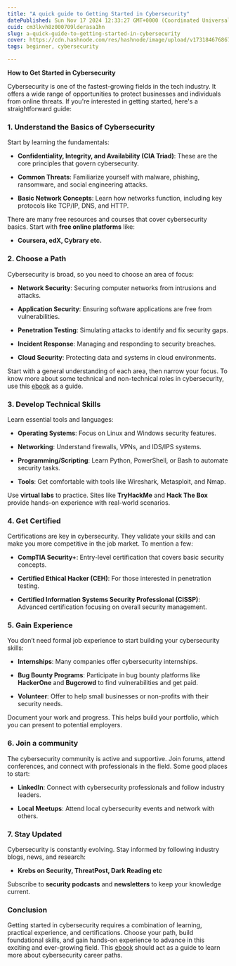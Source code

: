 ```yaml
---
title: "A quick guide to Getting Started in Cybersecurity"
datePublished: Sun Nov 17 2024 12:33:27 GMT+0000 (Coordinated Universal Time)
cuid: cm3lkvh8z000709lderasa1hn
slug: a-quick-guide-to-getting-started-in-cybersecurity
cover: https://cdn.hashnode.com/res/hashnode/image/upload/v1731846768678/a2967dc0-d7dd-48cc-97af-17db8310241d.jpeg
tags: beginner, cybersecurity

---
```


**How to Get Started in Cybersecurity**

Cybersecurity is one of the fastest-growing fields in the tech industry. It offers a wide range of opportunities to protect businesses and individuals from online threats. If you're interested in getting started, here's a straightforward guide:

### 1\. **Understand the Basics of Cybersecurity**

Start by learning the fundamentals:

* **Confidentiality, Integrity, and Availability (CIA Triad)**: These are the core principles that govern cybersecurity.
    
* **Common Threats**: Familiarize yourself with malware, phishing, ransomware, and social engineering attacks.
    
* **Basic Network Concepts**: Learn how networks function, including key protocols like TCP/IP, DNS, and HTTP.
    

There are many free resources and courses that cover cybersecurity basics. Start with **free online platforms** like:

* **Coursera, edX, Cybrary etc.**
    

### 2\. **Choose a Path**

Cybersecurity is broad, so you need to choose an area of focus:

* **Network Security**: Securing computer networks from intrusions and attacks.
    
* **Application Security**: Ensuring software applications are free from vulnerabilities.
    
* **Penetration Testing**: Simulating attacks to identify and fix security gaps.
    
* **Incident Response**: Managing and responding to security breaches.
    
* **Cloud Security**: Protecting data and systems in cloud environments.
    

Start with a general understanding of each area, then narrow your focus. To know more about some technical and non-technical roles in cybersecurity, use this [ebook](https://ohekpeje.gumroad.com/l/aqqov) as a guide.

### 3\. **Develop Technical Skills**

Learn essential tools and languages:

* **Operating Systems**: Focus on Linux and Windows security features.
    
* **Networking**: Understand firewalls, VPNs, and IDS/IPS systems.
    
* **Programming/Scripting**: Learn Python, PowerShell, or Bash to automate security tasks.
    
* **Tools**: Get comfortable with tools like Wireshark, Metasploit, and Nmap.
    

Use **virtual labs** to practice. Sites like **TryHackMe** and **Hack The Box** provide hands-on experience with real-world scenarios.

### 4\. **Get Certified**

Certifications are key in cybersecurity. They validate your skills and can make you more competitive in the job market. To mention a few:

* **CompTIA Security+**: Entry-level certification that covers basic security concepts.
    
* **Certified Ethical Hacker (CEH)**: For those interested in penetration testing.
    
* **Certified Information Systems Security Professional (CISSP)**: Advanced certification focusing on overall security management.
    

### 5\. **Gain Experience**

You don’t need formal job experience to start building your cybersecurity skills:

* **Internships**: Many companies offer cybersecurity internships.
    
* **Bug Bounty Programs**: Participate in bug bounty platforms like **HackerOne** and **Bugcrowd** to find vulnerabilities and get paid.
    
* **Volunteer**: Offer to help small businesses or non-profits with their security needs.
    

Document your work and progress. This helps build your portfolio, which you can present to potential employers.

### 6\. **Join a community**

The cybersecurity community is active and supportive. Join forums, attend conferences, and connect with professionals in the field. Some good places to start:

* **LinkedIn**: Connect with cybersecurity professionals and follow industry leaders.
    
* **Local Meetups**: Attend local cybersecurity events and network with others.
    

### 7\. **Stay Updated**

Cybersecurity is constantly evolving. Stay informed by following industry blogs, news, and research:

* **Krebs on Security, ThreatPost, Dark Reading etc**
    

Subscribe to **security podcasts** and **newsletters** to keep your knowledge current.

### Conclusion

Getting started in cybersecurity requires a combination of learning, practical experience, and certifications. Choose your path, build foundational skills, and gain hands-on experience to advance in this exciting and ever-growing field. This [ebook](https://ohekpeje.gumroad.com/l/aqqov) should act as a guide to learn more about cybersecurity career paths.